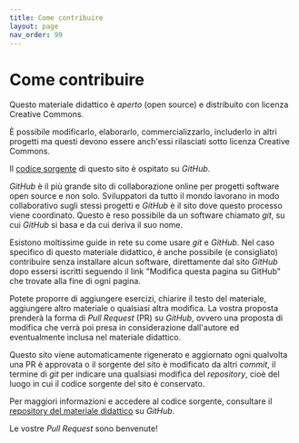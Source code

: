 ```yaml
---
title: Come contribuire
layout: page
nav_order: 99
---
```


# Come contribuire

Questo materiale didattico è _aperto_ (open source) e distribuito con licenza Creative Commons.

È possibile modificarlo, elaborarlo, commercializzarlo, includerlo in altri progetti ma
questi devono essere anch'essi rilasciati sotto licenza Creative Commons.

Il [codice sorgente](https://github.com/stefano-xy/informatica-superiori)
di questo sito è ospitato su _GitHub_.

_GitHub_ è il più grande sito di collaborazione online per progetti software open source e non solo.
Sviluppatori da tutto il mondo lavorano in modo collaborativo sugli stessi progetti
e _GitHub_ è il sito dove questo processo viene coordinato. Questo è reso possibile da un software
chiamato _git_, su cui _GitHub_ si basa e da cui deriva il suo nome.

Esistono moltissime guide in rete su come usare _git_ e _GitHub_.
Nel caso specifico di questo materiale didattico, è anche possibile (e consigliato) contribuire
senza installare alcun software, direttamente dal sito _GitHub_ dopo essersi iscritti
seguendo il link "Modifica questa pagina su GitHub" che trovate alla fine di ogni pagina.

Potete proporre di aggiungere esercizi, chiarire il testo del materiale, aggiungere
altro materiale o qualsiasi altra modifica. La vostra proposta prenderà la forma
di _Pull Request_ (PR) su _GitHub_, ovvero una proposta di modifica che verrà poi
presa in considerazione dall'autore ed eventualmente inclusa nel materiale didattico.

Questo sito viene automaticamente rigenerato e aggiornato ogni qualvolta
una PR è approvata o il sorgente del sito è modificato da altri _commit_,
il termine di _git_ per indicare una qualsiasi modifica del _repository_, cioè
del luogo in cui il codice sorgente del sito è conservato.

Per maggiori informazioni e accedere al codice sorgente, consultare il
[repository del materiale didattico](https://github.com/stefano-xy/informatica-superiori)
su _GitHub_.

Le vostre _Pull Request_ sono benvenute!
